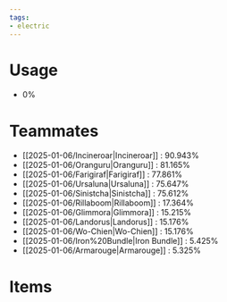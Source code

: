 ```yaml
---
tags:
- electric
---
```

# Usage
- 0%
# Teammates
- [[2025-01-06/Incineroar|Incineroar]] : 90.943%
- [[2025-01-06/Oranguru|Oranguru]] : 81.165%
- [[2025-01-06/Farigiraf|Farigiraf]] : 77.861%
- [[2025-01-06/Ursaluna|Ursaluna]] : 75.647%
- [[2025-01-06/Sinistcha|Sinistcha]] : 75.612%
- [[2025-01-06/Rillaboom|Rillaboom]] : 17.364%
- [[2025-01-06/Glimmora|Glimmora]] : 15.215%
- [[2025-01-06/Landorus|Landorus]] : 15.176%
- [[2025-01-06/Wo-Chien|Wo-Chien]] : 15.176%
- [[2025-01-06/Iron%20Bundle|Iron Bundle]] : 5.425%
- [[2025-01-06/Armarouge|Armarouge]] : 5.325%
# Items